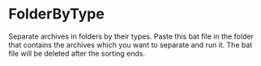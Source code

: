 # FolderByType
Separate archives in folders by their types.
Paste this bat file in the folder that contains the archives which you
want to separate and run it. The bat file will be deleted after the 
sorting ends.

